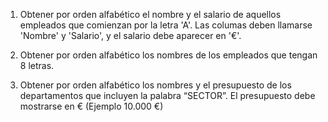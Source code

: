 1. Obtener por orden alfabético el nombre y el salario de aquellos empleados que comienzan por la letra 'A'.
Las columas deben llamarse 'Nombre' y 'Salario', y el salario debe aparecer en '€'.

2. Obtener por orden alfabético los nombres de los empleados que tengan 8 letras.

3. Obtener por orden alfabético los nombres y el presupuesto de los departamentos que incluyen la palabra “SECTOR”. 
El presupuesto debe mostrarse en € (Ejemplo 10.000 €)
